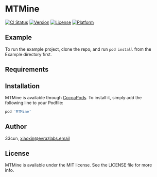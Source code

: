 # MTMine

[![CI Status](https://img.shields.io/travis/33cun/MTMine.svg?style=flat)](https://travis-ci.org/33cun/MTMine)
[![Version](https://img.shields.io/cocoapods/v/MTMine.svg?style=flat)](https://cocoapods.org/pods/MTMine)
[![License](https://img.shields.io/cocoapods/l/MTMine.svg?style=flat)](https://cocoapods.org/pods/MTMine)
[![Platform](https://img.shields.io/cocoapods/p/MTMine.svg?style=flat)](https://cocoapods.org/pods/MTMine)

## Example

To run the example project, clone the repo, and run `pod install` from the Example directory first.

## Requirements

## Installation

MTMine is available through [CocoaPods](https://cocoapods.org). To install
it, simply add the following line to your Podfile:

```ruby
pod 'MTMine'
```

## Author

33cun, xiaoxin@evrazlabs.email

## License

MTMine is available under the MIT license. See the LICENSE file for more info.
